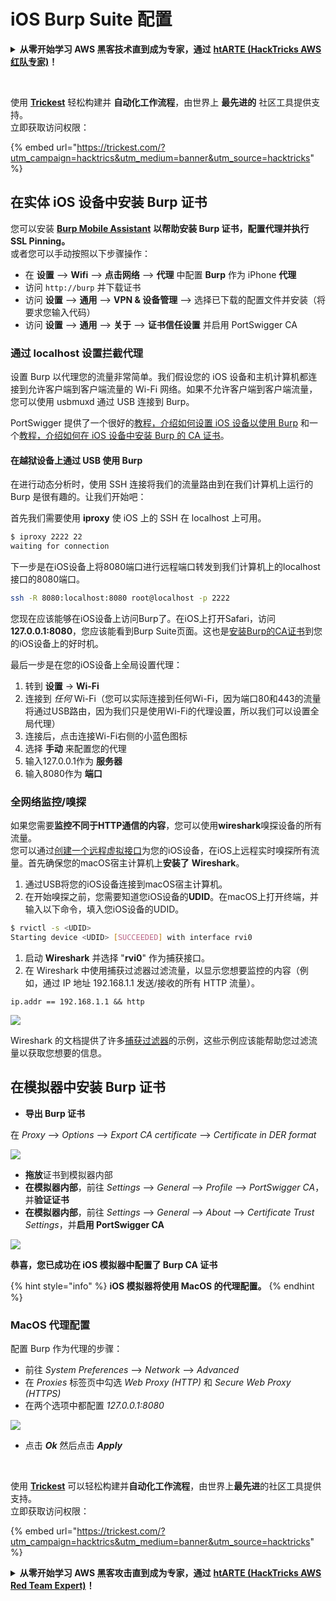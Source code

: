 # iOS Burp Suite 配置

<details>

<summary><strong>从零开始学习 AWS 黑客技术直到成为专家，通过</strong> <a href="https://training.hacktricks.xyz/courses/arte"><strong>htARTE (HackTricks AWS 红队专家)</strong></a><strong>！</strong></summary>

支持 HackTricks 的其他方式：

* 如果您想在 **HackTricks 中看到您的公司广告** 或 **下载 HackTricks 的 PDF**，请查看[**订阅计划**](https://github.com/sponsors/carlospolop)！
* 获取 [**官方 PEASS & HackTricks 商品**](https://peass.creator-spring.com)
* 发现 [**PEASS 家族**](https://opensea.io/collection/the-peass-family)，我们独家的 [**NFT 集合**](https://opensea.io/collection/the-peass-family)
* **加入** 💬 [**Discord 群组**](https://discord.gg/hRep4RUj7f) 或 [**telegram 群组**](https://t.me/peass) 或在 **Twitter** 🐦 上**关注**我 [**@carlospolopm**](https://twitter.com/carlospolopm)**。**
* **通过向** [**HackTricks**](https://github.com/carlospolop/hacktricks) 和 [**HackTricks Cloud**](https://github.com/carlospolop/hacktricks-cloud) github 仓库提交 PR 来分享您的黑客技巧。

</details>

<figure><img src="../../.gitbook/assets/image (3) (1) (1) (1) (1).png" alt=""><figcaption></figcaption></figure>

\
使用 [**Trickest**](https://trickest.com/?utm_campaign=hacktrics&utm_medium=banner&utm_source=hacktricks) 轻松构建并 **自动化工作流程**，由世界上 **最先进的** 社区工具提供支持。\
立即获取访问权限：

{% embed url="https://trickest.com/?utm_campaign=hacktrics&utm_medium=banner&utm_source=hacktricks" %}

## 在实体 iOS 设备中安装 Burp 证书

您可以安装 [**Burp Mobile Assistant**](https://portswigger.net/burp/documentation/desktop/tools/mobile-assistant/installing) **以帮助安装 Burp 证书，配置代理并执行 SSL Pinning。**\
或者您可以手动按照以下步骤操作：

* 在 **设置** --> **Wifi** --> **点击网络** --> **代理** 中配置 **Burp** 作为 iPhone **代理**
* 访问 `http://burp` 并下载证书
* 访问 **设置** --> **通用** --> **VPN & 设备管理** --> 选择已下载的配置文件并安装（将要求您输入代码）
* 访问 **设置** --> **通用** --> **关于** --> **证书信任设置** 并启用 PortSwigger CA

### 通过 localhost 设置拦截代理

设置 Burp 以代理您的流量非常简单。我们假设您的 iOS 设备和主机计算机都连接到允许客户端到客户端流量的 Wi-Fi 网络。如果不允许客户端到客户端流量，您可以使用 usbmuxd 通过 USB 连接到 Burp。

PortSwigger 提供了一个很好的[教程，介绍如何设置 iOS 设备以使用 Burp](https://support.portswigger.net/customer/portal/articles/1841108-configuring-an-ios-device-to-work-with-burp) 和一个[教程，介绍如何在 iOS 设备中安装 Burp 的 CA 证书](https://support.portswigger.net/customer/portal/articles/1841109-installing-burp-s-ca-certificate-in-an-ios-device)。

#### 在越狱设备上通过 USB 使用 Burp

在进行动态分析时，使用 SSH 连接将我们的流量路由到在我们计算机上运行的 Burp 是很有趣的。让我们开始吧：

首先我们需要使用 **iproxy** 使 iOS 上的 SSH 在 localhost 上可用。
```bash
$ iproxy 2222 22
waiting for connection
```
下一步是在iOS设备上将8080端口进行远程端口转发到我们计算机上的localhost接口的8080端口。
```bash
ssh -R 8080:localhost:8080 root@localhost -p 2222
```
您现在应该能够在iOS设备上访问Burp了。在iOS上打开Safari，访问 **127.0.0.1:8080**，您应该能看到Burp Suite页面。这也是[安装Burp的CA证书](https://support.portswigger.net/customer/portal/articles/1841109-installing-burp-s-ca-certificate-in-an-ios-device)到您的iOS设备上的好时机。

最后一步是在您的iOS设备上全局设置代理：

1. 转到 **设置** -> **Wi-Fi**
2. 连接到 _任何_ Wi-Fi（您可以实际连接到任何Wi-Fi，因为端口80和443的流量将通过USB路由，因为我们只是使用Wi-Fi的代理设置，所以我们可以设置全局代理）
3. 连接后，点击连接Wi-Fi右侧的小蓝色图标
4. 选择 **手动** 来配置您的代理
5. 输入127.0.0.1作为 **服务器**
6. 输入8080作为 **端口**

### 全网络监控/嗅探

如果您需要**监控不同于HTTP通信的内容**，您可以使用**wireshark**嗅探设备的所有流量。\
您可以通过[创建一个远程虚拟接口](https://stackoverflow.com/questions/9555403/capturing-mobile-phone-traffic-on-wireshark/33175819#33175819)为您的iOS设备，在iOS上远程实时嗅探所有流量。首先确保您的macOS宿主计算机上**安装了** **Wireshark**。

1. 通过USB将您的iOS设备连接到macOS宿主计算机。
2. 在开始嗅探之前，您需要知道您iOS设备的**UDID**。在macOS上打开终端，并输入以下命令，填入您iOS设备的UDID。
```bash
$ rvictl -s <UDID>
Starting device <UDID> [SUCCEEDED] with interface rvi0
```
1. 启动 **Wireshark** 并选择 "**rvi0**" 作为捕获接口。
2. 在 Wireshark 中使用捕获过滤器过滤流量，以显示您想要监控的内容（例如，通过 IP 地址 192.168.1.1 发送/接收的所有 HTTP 流量）。
```
ip.addr == 192.168.1.1 && http
```
![](<../../.gitbook/assets/image (472).png>)

Wireshark 的文档提供了许多[捕获过滤器](https://wiki.wireshark.org/CaptureFilters)的示例，这些示例应该能帮助您过滤流量以获取您想要的信息。

## 在模拟器中安装 Burp 证书

* **导出 Burp 证书**

在 _Proxy_ --> _Options_ --> _Export CA certificate_ --> _Certificate in DER format_

![](<../../.gitbook/assets/image (459).png>)

* **拖放**证书到模拟器内部
* **在模拟器内部**，前往 _Settings_ --> _General_ --> _Profile_ --> _PortSwigger CA_，并**验证证书**
* **在模拟器内部**，前往 _Settings_ --> _General_ --> _About_ --> _Certificate Trust Settings_，并**启用 PortSwigger CA**

![](<../../.gitbook/assets/image (460).png>)

**恭喜，您已成功在 iOS 模拟器中配置了 Burp CA 证书**

{% hint style="info" %}
**iOS 模拟器将使用 MacOS 的代理配置。**
{% endhint %}

### MacOS 代理配置

配置 Burp 作为代理的步骤：

* 前往 _System Preferences_ --> _Network_ --> _Advanced_
* 在 _Proxies_ 标签页中勾选 _Web Proxy (HTTP)_ 和 _Secure Web Proxy (HTTPS)_
* 在两个选项中都配置 _127.0.0.1:8080_

![](<../../.gitbook/assets/image (461).png>)

* 点击 _**Ok**_ 然后点击 _**Apply**_

<figure><img src="../../.gitbook/assets/image (3) (1) (1) (1) (1).png" alt=""><figcaption></figcaption></figure>

\
使用 [**Trickest**](https://trickest.com/?utm_campaign=hacktrics&utm_medium=banner&utm_source=hacktricks) 可以轻松构建并**自动化工作流程**，由世界上**最先进**的社区工具提供支持。\
立即获取访问权限：

{% embed url="https://trickest.com/?utm_campaign=hacktrics&utm_medium=banner&utm_source=hacktricks" %}

<details>

<summary><strong>从零开始学习 AWS 黑客攻击直到成为专家，通过</strong> <a href="https://training.hacktricks.xyz/courses/arte"><strong>htARTE (HackTricks AWS Red Team Expert)</strong></a><strong>！</strong></summary>

支持 HackTricks 的其他方式：

* 如果您想在 HackTricks 中看到您的**公司广告**或**下载 HackTricks 的 PDF**，请查看[**订阅计划**](https://github.com/sponsors/carlospolop)！
* 获取[**官方 PEASS & HackTricks 商品**](https://peass.creator-spring.com)
* 发现[**PEASS 家族**](https://opensea.io/collection/the-peass-family)，我们独家的 [**NFTs**](https://opensea.io/collection/the-peass-family) 收藏
* **加入** 💬 [**Discord 群组**](https://discord.gg/hRep4RUj7f) 或 [**telegram 群组**](https://t.me/peass) 或在 **Twitter** 🐦 上**关注**我 [**@carlospolopm**](https://twitter.com/carlospolopm)**。**
* **通过向 [**HackTricks**](https://github.com/carlospolop/hacktricks) 和 [**HackTricks Cloud**](https://github.com/carlospolop/hacktricks-cloud) github 仓库提交 PR 来分享您的黑客技巧。**

</details>

